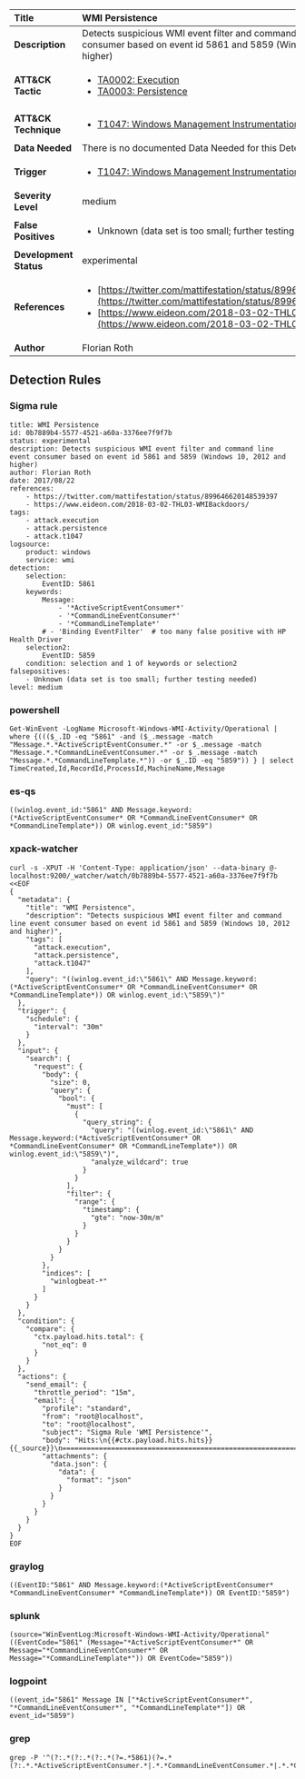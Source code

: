 | Title                    | WMI Persistence       |
|:-------------------------|:------------------|
| **Description**          | Detects suspicious WMI event filter and command line event consumer based on event id 5861 and 5859 (Windows 10, 2012 and higher) |
| **ATT&amp;CK Tactic**    |  <ul><li>[TA0002: Execution](https://attack.mitre.org/tactics/TA0002)</li><li>[TA0003: Persistence](https://attack.mitre.org/tactics/TA0003)</li></ul>  |
| **ATT&amp;CK Technique** | <ul><li>[T1047: Windows Management Instrumentation](https://attack.mitre.org/techniques/T1047)</li></ul>  |
| **Data Needed**          |  There is no documented Data Needed for this Detection Rule yet  |
| **Trigger**              | <ul><li>[T1047: Windows Management Instrumentation](../Triggers/T1047.md)</li></ul>  |
| **Severity Level**       | medium |
| **False Positives**      | <ul><li>Unknown (data set is too small; further testing needed)</li></ul>  |
| **Development Status**   | experimental |
| **References**           | <ul><li>[https://twitter.com/mattifestation/status/899646620148539397](https://twitter.com/mattifestation/status/899646620148539397)</li><li>[https://www.eideon.com/2018-03-02-THL03-WMIBackdoors/](https://www.eideon.com/2018-03-02-THL03-WMIBackdoors/)</li></ul>  |
| **Author**               | Florian Roth |


## Detection Rules

### Sigma rule

```
title: WMI Persistence
id: 0b7889b4-5577-4521-a60a-3376ee7f9f7b
status: experimental
description: Detects suspicious WMI event filter and command line event consumer based on event id 5861 and 5859 (Windows 10, 2012 and higher)
author: Florian Roth
date: 2017/08/22
references:
    - https://twitter.com/mattifestation/status/899646620148539397
    - https://www.eideon.com/2018-03-02-THL03-WMIBackdoors/
tags:
    - attack.execution
    - attack.persistence
    - attack.t1047
logsource:
    product: windows
    service: wmi
detection:
    selection:
        EventID: 5861
    keywords:
        Message:
            - '*ActiveScriptEventConsumer*'
            - '*CommandLineEventConsumer*'
            - '*CommandLineTemplate*'
        # - 'Binding EventFilter'  # too many false positive with HP Health Driver
    selection2:
        EventID: 5859
    condition: selection and 1 of keywords or selection2
falsepositives:
    - Unknown (data set is too small; further testing needed)
level: medium

```





### powershell
    
```
Get-WinEvent -LogName Microsoft-Windows-WMI-Activity/Operational | where {((($_.ID -eq "5861" -and ($_.message -match "Message.*.*ActiveScriptEventConsumer.*" -or $_.message -match "Message.*.*CommandLineEventConsumer.*" -or $_.message -match "Message.*.*CommandLineTemplate.*")) -or $_.ID -eq "5859")) } | select TimeCreated,Id,RecordId,ProcessId,MachineName,Message
```


### es-qs
    
```
((winlog.event_id:"5861" AND Message.keyword:(*ActiveScriptEventConsumer* OR *CommandLineEventConsumer* OR *CommandLineTemplate*)) OR winlog.event_id:"5859")
```


### xpack-watcher
    
```
curl -s -XPUT -H 'Content-Type: application/json' --data-binary @- localhost:9200/_watcher/watch/0b7889b4-5577-4521-a60a-3376ee7f9f7b <<EOF
{
  "metadata": {
    "title": "WMI Persistence",
    "description": "Detects suspicious WMI event filter and command line event consumer based on event id 5861 and 5859 (Windows 10, 2012 and higher)",
    "tags": [
      "attack.execution",
      "attack.persistence",
      "attack.t1047"
    ],
    "query": "((winlog.event_id:\"5861\" AND Message.keyword:(*ActiveScriptEventConsumer* OR *CommandLineEventConsumer* OR *CommandLineTemplate*)) OR winlog.event_id:\"5859\")"
  },
  "trigger": {
    "schedule": {
      "interval": "30m"
    }
  },
  "input": {
    "search": {
      "request": {
        "body": {
          "size": 0,
          "query": {
            "bool": {
              "must": [
                {
                  "query_string": {
                    "query": "((winlog.event_id:\"5861\" AND Message.keyword:(*ActiveScriptEventConsumer* OR *CommandLineEventConsumer* OR *CommandLineTemplate*)) OR winlog.event_id:\"5859\")",
                    "analyze_wildcard": true
                  }
                }
              ],
              "filter": {
                "range": {
                  "timestamp": {
                    "gte": "now-30m/m"
                  }
                }
              }
            }
          }
        },
        "indices": [
          "winlogbeat-*"
        ]
      }
    }
  },
  "condition": {
    "compare": {
      "ctx.payload.hits.total": {
        "not_eq": 0
      }
    }
  },
  "actions": {
    "send_email": {
      "throttle_period": "15m",
      "email": {
        "profile": "standard",
        "from": "root@localhost",
        "to": "root@localhost",
        "subject": "Sigma Rule 'WMI Persistence'",
        "body": "Hits:\n{{#ctx.payload.hits.hits}}{{_source}}\n================================================================================\n{{/ctx.payload.hits.hits}}",
        "attachments": {
          "data.json": {
            "data": {
              "format": "json"
            }
          }
        }
      }
    }
  }
}
EOF

```


### graylog
    
```
((EventID:"5861" AND Message.keyword:(*ActiveScriptEventConsumer* *CommandLineEventConsumer* *CommandLineTemplate*)) OR EventID:"5859")
```


### splunk
    
```
(source="WinEventLog:Microsoft-Windows-WMI-Activity/Operational" ((EventCode="5861" (Message="*ActiveScriptEventConsumer*" OR Message="*CommandLineEventConsumer*" OR Message="*CommandLineTemplate*")) OR EventCode="5859"))
```


### logpoint
    
```
((event_id="5861" Message IN ["*ActiveScriptEventConsumer*", "*CommandLineEventConsumer*", "*CommandLineTemplate*"]) OR event_id="5859")
```


### grep
    
```
grep -P '^(?:.*(?:.*(?:.*(?=.*5861)(?=.*(?:.*.*ActiveScriptEventConsumer.*|.*.*CommandLineEventConsumer.*|.*.*CommandLineTemplate.*)))|.*5859))'
```



